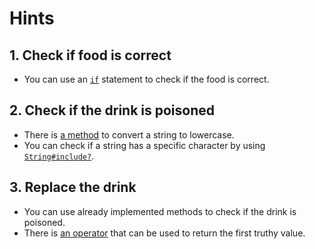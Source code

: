 # Hints

## 1. Check if food is correct

- You can use an [`if`][if] statement to check if the food is correct.

## 2. Check if the drink is poisoned

- There is [a method][downcase] to convert a string to lowercase.
- You can check if a string has a specific character by using [`String#include?`][include?].

## 3. Replace the drink

- You can use already implemented methods to check if the drink is poisoned.
- There is [an operator][or] that can be used to return the first truthy value.


[if]: https://crystal-lang.org/reference/latest/syntax_and_semantics/if.html
[downcase]: https://crystal-lang.org/api/latest/String.html#downcase%28options%3AUnicode%3A%3ACaseOptions%3D%3Anone%29%3AString-instance-method
[include?]: https://crystal-lang.org/api/latest/String.html#includes%3F%28search%3AChar%7CString%29%3ABool-instance-method
[or]: https://crystal-lang.org/reference/latest/syntax_and_semantics/or.html
